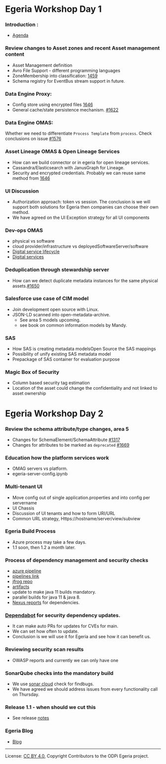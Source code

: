 <!-- SPDX-License-Identifier: CC-BY-4.0 -->
<!-- Copyright Contributors to the ODPi Egeria project. -->
# Egeria Workshop Day 1
### Introduction :
 - [Agenda](https://github.com/odpi/egeria/wiki/Egeria-Meeting-1st,-2nd-October-2019-@-Huizen,-Netherlands)

### Review changes to Asset zones and recent Asset management content
- Asset Management definition
- Avro File Support - different programming languages
- ZoneMembership into classification: [1459](https://github.com/odpi/egeria/issues/1459)
- Schema registry for EventBus stream support in future.
### Data Engine Proxy: 
- Config store using encrypted files [1646](https://github.com/odpi/egeria/issues/1646)
- General cache/state persistence mechanism. [\#1622](https://github.com/odpi/egeria/issues/1622) 
### Data Engine OMAS: 
Whether we need to differentiate `Process Template` from `process`. Check conclusions on issue [\#1576](https://github.com/odpi/egeria/issues/1576)
### Asset Lineage OMAS & Open Lineage Services
- How can we build connector or in egeria for open lineage services.
- Cassandra/Elasticsearch with JanusGraph for Lineage.
- Security and encrypted credentials. Probably we can reuse same method from [1646](https://github.com/odpi/egeria/issues/1646)
### UI Discussion
- Authorization approach: token vs session. The conclusion is we will support both solutions for Egeria then companies can choose their own method.
- We have agreed on the UI Exception strategy for all UI components
### Dev-ops OMAS
- physical vs software
- cloud provider/infrastructure vs deployedSoftwareServer/software
- [Digital service lifecycle](https://github.com/odpi/data-governance/tree/main/docs/data-privacy-pack#digital-service-lifecycle)
- [Digital services](https://github.com/odpi/data-governance/tree/main/docs/digital-services)
### Deduplication through stewardship server 
- How can we detect duplicate metadata instances for the same physical assets.[\#1650](https://github.com/odpi/egeria/issues/1650)
### Salesforce use case of CIM model
- Join development open source with Linux.
- JSON-LD scanned into open-metadata-archive.
   - See area 5 models upcoming.
   - see book on common information models by Mandy.
### SAS
- How SAS is creating metadata modelsOpen Source the SAS mappings
- Possibility of unify existing SAS metadata model 
- Prepackage of SAS container for evaluation purpose
### Magic Box of Security
- Column based security tag estimation
- Location of the asset could change the confidentiality and not linked to asset ownership

# Egeria Workshop Day 2
### Review the schema attribute/type changes, area 5
- Changes for SchemaElement/SchemaAttribute [\#1317](https://github.com/odpi/egeria/issues/1317)
- Changes for attributes to be marked as `deprecated` [\#1669](https://github.com/odpi/egeria/issues/1669)
### Education how the platform services work
- OMAG servers vs platform. 
- egeria-server-config.ipynb
### Multi-tenant UI
- Move config out of single application.properties and into config per servername
- UI Chassis
- Discussion of UI tenants and how to form URI/URL
- Common URL strategy, Https://hostname/server/view/subview
### Egeria Build Process
- Azure process may take a few days.
- 1.1 soon, then 1.2 a month later.
### Process of dependency management and security checks
- [azure pipeline](http://dev.azure.com/odpi/egeria)
- [pipelines link](https://dev.azure.com/odpi/egeria/_build)
- [jfrog repo](https://odpi.jfrog.io/odpi/egeria-snapshot/)
- [artifacts](https://odpi.jfrog.io/odpi/egeria-snapshot/org/odpi/egeria/)
- update to make java 11 builds mandatory.
- parallel builds for java 11 & java 8.
- [Nexus reports](https://nexus-iq.wl.linuxfoundation.org/assets/index.html#/applicationReport/odpi-egeria/7bc6f8a496d3444ea78a044d9ee1629d/policy)
    for dependencies.
### [Dependabot](https://dependabot.com/) for security dependency updates.
- It can make auto PRs for updates for CVEs for main.
- We can set how often to update.
- Conclusion is we will use it for Egeria and see how it can benefit us. 
### Reviewing security scan results
- OWASP reports and currently we can only have one 
### SonarQube checks into the mandatory build
- We use [sonar cloud](https://sonarcloud.io/dashboard?id=odpi_egeria) check for findbugs.
- We have agreed we should address issues from every functionality call on Thursday.
### Release 1.1 - when should we cut this
- See release [notes](https://egeria.odpi.org/release-notes/) 
### Egeria Blog
- [Blog](https://www.odpi.org/category/blog/egeria)



----
License: [CC BY 4.0](https://creativecommons.org/licenses/by/4.0/),
Copyright Contributors to the ODPi Egeria project.
